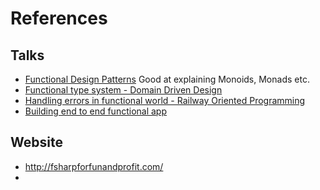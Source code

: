 # References

## Talks

* [Functional Design Patterns](https://vimeo.com/113588389) Good at explaining Monoids, Monads etc.
* [Functional type system - Domain Driven Design](http://fsharpforfunandprofit.com/ddd/)
* [Handling errors in functional world - Railway Oriented Programming](http://fsharpforfunandprofit.com/rop/)
* [Building end to end functional app](https://vimeo.com/131196782)


## Website

* http://fsharpforfunandprofit.com/
* 